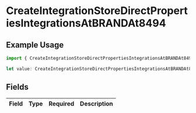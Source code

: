 # CreateIntegrationStoreDirectPropertiesIntegrationsAtBRANDAt8494

## Example Usage

```typescript
import { CreateIntegrationStoreDirectPropertiesIntegrationsAtBRANDAt8494 } from "@vercel/sdk/models/createintegrationstoredirectop.js";

let value: CreateIntegrationStoreDirectPropertiesIntegrationsAtBRANDAt8494 = {};
```

## Fields

| Field       | Type        | Required    | Description |
| ----------- | ----------- | ----------- | ----------- |